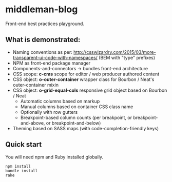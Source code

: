 
# middleman-blog
Front-end best practices playground.

## What is demonstrated:
* Naming conventions as per: http://csswizardry.com/2015/03/more-transparent-ui-code-with-namespaces/ (BEM with "type" prefixes)
* NPM as front-end package manager
* Components-and-connectors -> bundles front-end architecture
* CSS scope: **c-cms** scope for editor / web producer authored content
* CSS object: **o-outer-container** wrapper class for Bourbon / Neat's outer-container mixin
* CSS object: **o-grid-equal-cols** responsive grid object based on Bourbon / Neat
    * Automatic columns based on markup
    * Manual columns based on container CSS class name
    * Optionally with row gutters
    * Breakpoint-based column counts (per breakpoint, or breakpoint-and-above, or breakpoint-and-below)
* Theming based on SASS maps (with code-completion-friendly keys)

## Quick start
You will need npm and Ruby installed globally.
```
npm install
bundle install
rake
```
